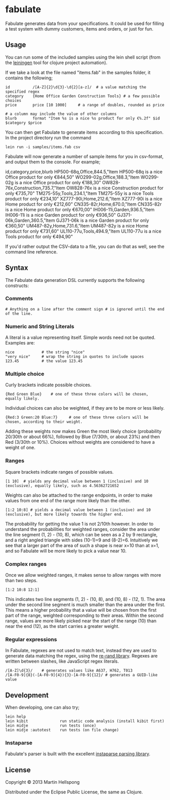 # fabulate

Fabulate generates data from your specifications. It could be used for filling a test system with dummy customers, items and orders, or just for fun.

## Usage

You can run some of the included samples using the lein shell script (from the [leiningen](https://github.com/technomancy/leiningen) tool for clojure project automation).

If we take a look at the file named "items.fab" in the samples folder, it contains the following;

	id			/[A-Z]{2}\d{3}-\d{2}[a-z]/ 	# a value matching the specified regex
	category	{Home Office Garden Construction Tools}	# a few possible choices
	price		price [10 1000]		# a range of doubles, rounded as price

	# a column may include the value of other columns
	blurb		format "Item %s is a nice %s product for only €%.2f" $id $category $price

You can then get Fabulate to generate items according to this specification. In the project directory run the command

	lein run -i samples/items.fab csv

Fabulate will now generate a number of sample items for you in csv-format, and output them to the console. For example;

id,category,price,blurb
HP500-68q,Office,844.5,"Item HP500-68q is a nice Office product for only €844,50"
WO299-02g,Office,188.3,"Item WO299-02g is a nice Office product for only €188,30"
OW828-76x,Construction,735.7,"Item OW828-76x is a nice Construction product for only €735,70"
TM275-55y,Tools,234.1,"Item TM275-55y is a nice Tools product for only €234,10"
XZ777-90i,Home,212.6,"Item XZ777-90i is a nice Home product for only €212,60"
CN335-82r,Home,670.0,"Item CN335-82r is a nice Home product for only €670,00"
IH006-11i,Garden,936.5,"Item IH006-11i is a nice Garden product for only €936,50"
GJ371-06k,Garden,360.5,"Item GJ371-06k is a nice Garden product for only €360,50"
UM487-82y,Home,731.6,"Item UM487-82y is a nice Home product for only €731,60"
UL110-77u,Tools,494.9,"Item UL110-77u is a nice Tools product for only €494,90"

If you'd rather output the CSV-data to a file, you can do that as well, see the command line reference.

## Syntax

The Fabulate data generation DSL currently supports the following constructs:

### Comments

	# Anything on a line after the comment sign # is ignored until the end of the line.

### Numeric and String Literals
A literal is a value representing itself. Simple words need not be quoted. Examples are:

	nice			# the string "nice"
	"very nice"		# wrap the string in quotes to include spaces
	123.45  		# the value 123.45

### Multiple choice

Curly brackets indicate possible choices.

	{Red Green Blue}	# one of these three colors will be chosen, equally likely.

Individual choices can also be weighted, if they are to be more or less likely.

	{Red:3 Green:20 Blue:7}		# one of these three colors will be chosen, according to their weight.

Adding these weights now makes Green the most likely choice (probability 20/30th or about 66%), followed by Blue (7/30th, or about 23%) and then Red (3/30th or 10%). Choices without weights are considered to have a weight of one.

### Ranges

Square brackets indicate ranges of possible values.

	[1 10]	# yields any decimal value between 1 (inclusive) and 10 (exclusive), equally likely, such as 4.56362721652

Weights can also be attached to the range endpoints, in order to make values from one end of the range more likely than the other.

	[1:2 10:8] # yields a decimal value between 1 (inclusive) and 10 (exclusive), but more likely towards the higher end.

The probability for getting the value 1 is not 2/10th however. In order to understand the probabilities for weighted ranges, consider the area under the line segment (1, 2) - (10, 8), which can be seen as a 2 by 9 rectangle, and a right angled triangle with sides (10-1)=9 and (8-2)=6. Intuitively we see that a larger part of the area of such a shape is near x=10 than at x=1, and so Fabulate will be more likely to pick a value near 10. 

### Complex ranges

Once we allow weighted ranges, it makes sense to allow ranges with more than two steps.

	[1:2 10:8 12:1]

This indicates two line segments (1, 2) - (10, 8), and (10, 8) - (12, 1). The area under the second line segment is much smaller than the area under the first. This means a higher probability that a value will be chosen from the first part of the range, weighted corresponding to their areas. Within the second range, values are more likely picked near the start of the range (10) than near the end (12), as the start carries a greater weight.

### Regular expressions

In Fabulate, regexes are not used to match text, instead they are used to generate data matching the regex, using the [re-rand library](https://github.com/weavejester/re-rand). Regexes are written between slashes, like JavaScript regex literals.

	/[A-Z]\d{3}/	# generates values like A637, H762, T013
	/[A-F0-9]{8}(-[A-F0-9]{4}){3}-[A-F0-9]{12}/	# generates a GUID-like value

## Development
When developing, one can also try;

	lein help
	lein kibit				run static code analysis (install kibit first)
	lein midje				run tests (once)
	lein midje :autotest	run tests (on file change)

### Instaparse

Fabulate's parser is built with the excellent [instaparse parsing library](https://github.com/Engelberg/instaparse).

## License

Copyright © 2013 Martin Hellspong

Distributed under the Eclipse Public License, the same as Clojure.
